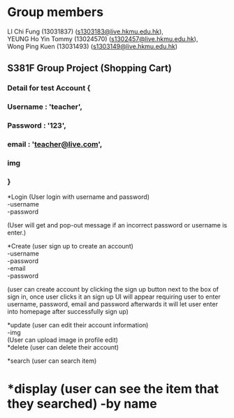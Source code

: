# Group members
LI Chi Fung (13031837) (s1303183@live.hkmu.edu.hk), \
YEUNG Ho Yin Tommy (13024570) (s1302457@live.hkmu.edu.hk),\
Wong Ping Kuen (13031493) (s1303149@live.hkmu.edu.hk)

## S381F Group Project (Shopping Cart)

### Detail for test Account {
### Username : 'teacher', 
### Password : '123', 
### email : 'teacher@live.com', 
### img
### }

*Login (User login with username and password)\
-username\
-password

(User will get and pop-out message if an incorrect password or username is enter.)


*Create (user sign up to create an account)\
-username\
-password\
-email\
-password

 (user can create account by clicking the sign up button next to the box of sign in, once user clicks it an sign up UI
 will appear requiring user to enter username, password, email and password afterwards it will let user enter into homepage after successfully sign up)

*update (user can edit their account information)\
-img\
(User can upload image in profile edit)\
*delete (user can delete their account)

*search (user can search item)

*display (user can see the item that they searched)
-by name
============================================================
